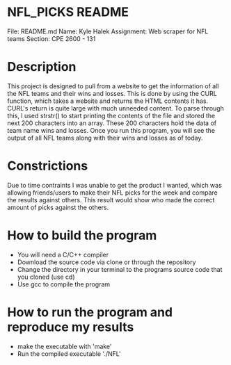 # NFL_PICKS README

File: README.md
Name: Kyle Halek
Assignment: Web scraper for NFL teams
Section: CPE 2600 - 131

# Description
This project is designed to pull from a website to get the information of all the NFL teams and their wins and losses.
This is done by using the CURL function, which takes a website and returns the HTML contents it has. CURL's return
is quite large with much unneeded content. To parse through this, I used strstr() to start printing the contents of the 
file and stored the next 200 characters into an array. These 200 characters hold the data of team name wins and losses.
Once you run this program, you will see the output of all NFL teams along with their wins and losses as of today.


# Constrictions
Due to time contraints I was unable to get the product I wanted, which was allowing friends/users to make their NFL picks
for the week and compare the results against others. This result would show who made the correct amount of picks against
the others.

# How to build the program
- You will need a C/C++ compiler 
- Download the source code via clone or through the repository
- Change the directory in your terminal to the programs source code that you cloned (use cd)
- Use gcc to compile the program

# How to run the program and reproduce my results
- make the executable with 'make'
- Run the compiled executable './NFL'


